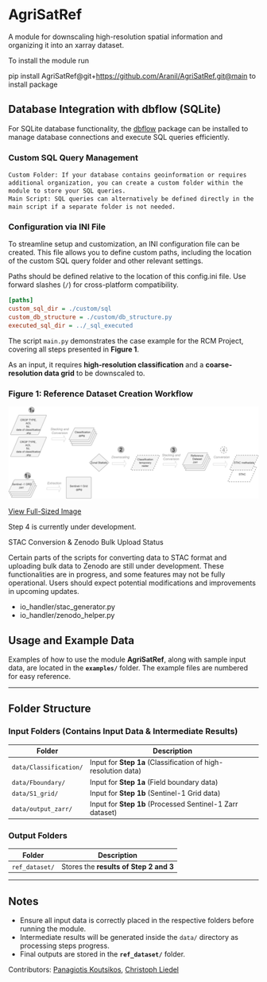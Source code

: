 # AgriSatRef
A module for downscaling high-resolution spatial information and organizing it into an xarray dataset.

To install the module run

pip install AgriSatRef@git+https://github.com/Aranil/AgriSatRef.git@main to install package

## Database Integration with dbflow (SQLite)

For SQLite database functionality, the [dbflow](https://github.com/Aranil/dbflow) package can be installed to manage database connections and execute SQL queries efficiently.
### Custom SQL Query Management

    Custom Folder: If your database contains geoinformation or requires additional organization, you can create a custom folder within the module to store your SQL queries.
    Main Script: SQL queries can alternatively be defined directly in the main script if a separate folder is not needed.


### Configuration via INI File

To streamline setup and customization, an INI configuration file can be created. 
This file allows you to define custom paths, including the location of the custom SQL query folder and other relevant settings.

Paths should be defined relative to the location of this config.ini file.
Use forward slashes (`/`) for cross-platform compatibility.

```ini
[paths]
custom_sql_dir = ./custom/sql
custom_db_structure = ./custom/db_structure.py
executed_sql_dir = ../_sql_executed
```
The script `main.py` demonstrates the case example for the RCM Project, covering all steps presented in **Figure 1**.

As an input, it requires **high-resolution classification** and a **coarse-resolution data grid** to be downscaled to.

### **Figure 1: Reference Dataset Creation Workflow**
![Reference dataset creation workflow](https://github.com/Aranil/AgriSatRef/blob/main/_images/Figure_Workflow_Steps.png)

[View Full-Sized Image](https://github.com/Aranil/AgriSatRef/blob/main/_images/Figure_Workflow_Steps.png)


Step 4 is currently under development.

STAC Conversion & Zenodo Bulk Upload Status

Certain parts of the scripts for converting data to STAC format and uploading bulk data to Zenodo are still under development. These functionalities are in progress, and some features may not be fully operational. Users should expect potential modifications and improvements in upcoming updates.
- io_handler/stac_generator.py
- io_handler/zenodo_helper.py


## Usage and Example Data
Examples of how to use the module **AgriSatRef**, along with sample input data, are located in the **`examples/`** folder. The example files are numbered for easy reference.

---

## Folder Structure

### Input Folders (Contains Input Data & Intermediate Results)
| Folder | Description |
|--------|-------------|
| `data/Classification/` | Input for **Step 1a** (Classification of high-resolution data) |
| `data/Fboundary/` | Input for **Step 1a** (Field boundary data) |
| `data/S1_grid/` | Input for **Step 1b** (Sentinel-1 Grid data) |
| `data/output_zarr/` | Input for **Step 1b** (Processed Sentinel-1 Zarr dataset) |

###  Output Folders
| Folder | Description |
|--------|-------------|
| `ref_dataset/` | Stores the **results of Step 2 and 3** |

---

## Notes
- Ensure all input data is correctly placed in the respective folders before running the module.
- Intermediate results will be generated inside the `data/` directory as processing steps progress.
- Final outputs are stored in the **`ref_dataset/`** folder.


Contributors: [Panagiotis Koutsikos](https://github.com/PanosKoutsikos), 
              [Christoph Liedel](https://github.com/Flunsiana)